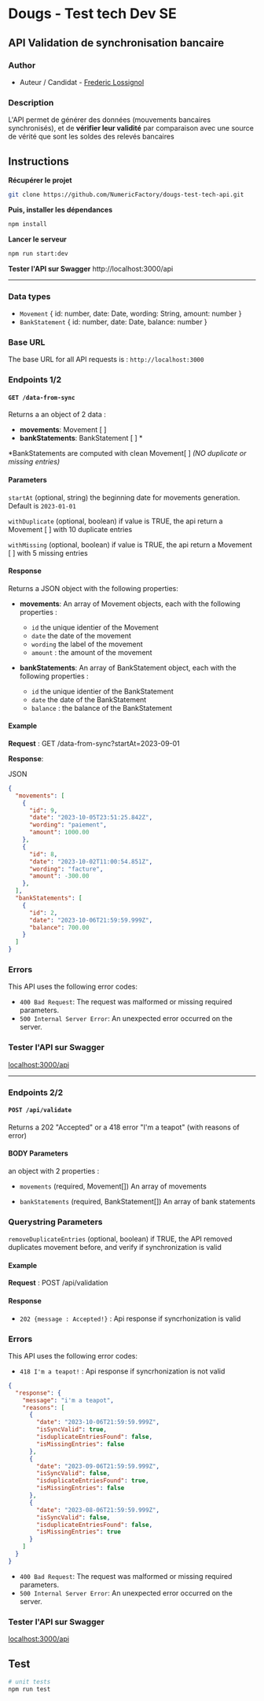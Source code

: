 
# Dougs - Test tech Dev SE
## API Validation de synchronisation bancaire

### Author
- Auteur / Candidat - [Frederic Lossignol](https://www.linkedin.com/in/flossignol/)

### Description
L'API permet de générer des données (mouvements bancaires synchronisés), et de **vérifier leur validité** par comparaison avec une source de vérité que sont les soldes des relevés bancaires

## Instructions

**Récupérer le projet**
```bash
git clone https://github.com/NumericFactory/dougs-test-tech-api.git
```

**Puis, installer les dépendances**
```bash
npm install
```
**Lancer le serveur**
```bash
npm run start:dev
```

**Tester l'API sur Swagger**
http://localhost:3000/api

---------------------

### Data types

- `Movement`  { id: number, date: Date, wording: String, amount: number }
- `BankStatement`  { id: number, date: Date, balance: number }


### Base URL

The base URL for all API requests is : 
`http://localhost:3000`

### Endpoints 1/2

#### `GET /data-from-sync`

Returns a an object of 2 data : 
- **movements**: Movement [ ]
- **bankStatements**: BankStatement [ ] * 

*BankStatements are computed with clean Movement[ ] 
*(NO duplicate or missing entries)*

#### Parameters

`startAt` (optional, string)
the beginning date for movements generation. Default is `2023-01-01`

`withDuplicate` (optional, boolean)
if value is TRUE, the api return a Movement [ ] with 10 duplicate entries

`withMissing` (optional, boolean)
if value is TRUE, the api return a Movement [ ] with 5 missing entries


#### Response

Returns a JSON object with the following properties:

- **movements**: An array of  Movement objects, each with the following properties : 
  - `id` the unique identier of the Movement
  - `date` the date of the movement
  - `wording` the label of the movement
  - `amount` : the amount of the movement

- **bankStatements**: An array of BankStatement object, each with the following properties : 
  - `id` the unique identier of the BankStatement
  - `date` the date of the BankStatement
  - `balance` : the balance of the BankStatement

#### Example

**Request** :
GET /data-from-sync?startAt=2023-09-01

**Response**:

JSON

```json
{
  "movements": [
    {
      "id": 9,
      "date": "2023-10-05T23:51:25.842Z",
      "wording": "paiement",
      "amount": 1000.00
    },
    {
      "id": 8,
      "date": "2023-10-02T11:00:54.851Z",
      "wording": "facture",
      "amount": -300.00
    },
  ],
  "bankStatements": [
    {
      "id": 2,
      "date": "2023-10-06T21:59:59.999Z",
      "balance": 700.00
    }
  ]
}

```

### Errors

This API uses the following error codes:
- `400 Bad Request`: The request was malformed or missing required parameters.
- `500 Internal Server Error`: An unexpected error occurred on the server.

### Tester l'API sur Swagger
[localhost:3000/api](http://localhost:3000/api)





-------------------





### Endpoints 2/2

#### `POST /api/validate`

Returns a 202 "Accepted" or a 418 error "I'm a teapot" (with reasons of error)

#### BODY Parameters

an object with 2 properties : 
- `movements` (required, Movement[]) An array of movements

- `bankStatements` (required, BankStatement[]) An array of bank statements

### Querystring Parameters

`removeDuplicateEntries` (optional, boolean)
if TRUE, the API removed duplicates movement before, and verify if synchronization is valid

#### Example

**Request** :
POST /api/validation

#### Response
- `202 {message : Accepted!}` : Api response if syncrhonization is valid
 
### Errors
This API uses the following error codes:
- `418 I'm a teapot!` : Api response if syncrhonization is not valid 


```json
{
  "response": {
    "message": "i'm a teapot",
    "reasons": [
      {
        "date": "2023-10-06T21:59:59.999Z",
        "isSyncValid": true,
        "isduplicateEntriesFound": false,
        "isMissingEntries": false
      },
      {
        "date": "2023-09-06T21:59:59.999Z",
        "isSyncValid": false,
        "isduplicateEntriesFound": true,
        "isMissingEntries": false
      },
      {
        "date": "2023-08-06T21:59:59.999Z",
        "isSyncValid": false,
        "isduplicateEntriesFound": false,
        "isMissingEntries": true
      }
    ]
  }
}
```

- `400 Bad Request`: The request was malformed or missing required parameters.
- `500 Internal Server Error`: An unexpected error occurred on the server.

### Tester l'API sur Swagger
[localhost:3000/api](http://localhost:3000/api)



## Test
```bash
# unit tests
npm run test
```
